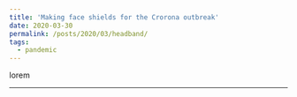 ```yaml
---
title: 'Making face shields for the Crorona outbreak'
date: 2020-03-30
permalink: /posts/2020/03/headband/
tags:
  - pandemic
---
```


lorem

------